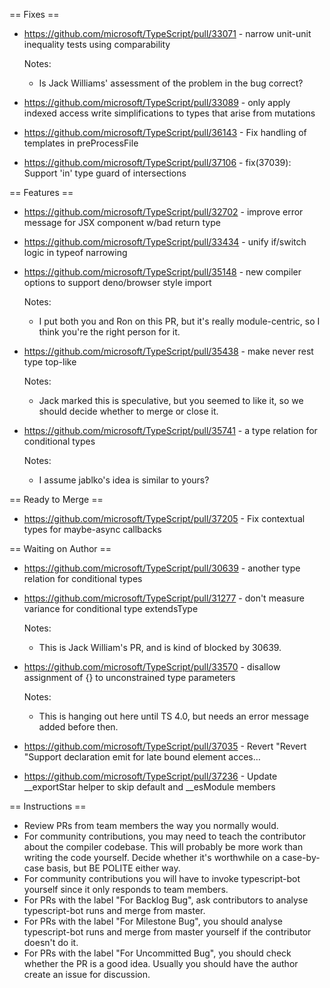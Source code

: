 == Fixes ==

* https://github.com/microsoft/TypeScript/pull/33071 - narrow unit-unit inequality tests using comparability

  Notes:
  - Is Jack Williams' assessment of the problem in the bug correct?
* https://github.com/microsoft/TypeScript/pull/33089 - only apply indexed access write simplifications to types that arise from mutations
* https://github.com/microsoft/TypeScript/pull/36143 - Fix handling of templates in preProcessFile
* https://github.com/microsoft/TypeScript/pull/37106 - fix(37039): Support 'in' type guard of intersections

== Features ==

* https://github.com/microsoft/TypeScript/pull/32702 - improve error message for JSX component w/bad return type
* https://github.com/microsoft/TypeScript/pull/33434 - unify if/switch logic in typeof narrowing
* https://github.com/microsoft/TypeScript/pull/35148 - new compiler options to support deno/browser style import

  Notes:
  - I put both you and Ron on this PR, but it's really module-centric, so I think you're the right person for it.
* https://github.com/microsoft/TypeScript/pull/35438 - make never rest type top-like

  Notes:
  - Jack marked this is speculative, but you seemed to like it, so we should decide whether to merge or close it.
* https://github.com/microsoft/TypeScript/pull/35741 - a type relation for conditional types

  Notes:
  - I assume jablko's idea is similar to yours?

== Ready to Merge ==

* https://github.com/microsoft/TypeScript/pull/37205 - Fix contextual types for maybe-async callbacks

== Waiting on Author ==

* https://github.com/microsoft/TypeScript/pull/30639 - another type relation for conditional types
* https://github.com/microsoft/TypeScript/pull/31277 - don't measure variance for conditional type extendsType

  Notes:
  - This is Jack William's PR, and is kind of blocked by 30639.
* https://github.com/microsoft/TypeScript/pull/33570 - disallow assignment of {} to unconstrained type parameters

  Notes:
  - This is hanging out here until TS 4.0, but needs an error message added before then.
* https://github.com/microsoft/TypeScript/pull/37035 - Revert "Revert "Support declaration emit for late bound element acces…
* https://github.com/microsoft/TypeScript/pull/37236 - Update __exportStar helper to skip default and __esModule members

== Instructions ==

* Review PRs from team members the way you normally would.
* For community contributions, you may need to teach the contributor about the compiler codebase. This will probably be more work than writing the code yourself. Decide whether it's worthwhile on a case-by-case basis, but BE POLITE either way.
* For community contributions you will have to invoke typescript-bot yourself since it only responds to team members.
* For PRs with the label "For Backlog Bug", ask contributors to analyse typescript-bot runs and merge from master.
* For PRs with the label "For Milestone Bug", you should analyse typescript-bot runs and merge from master yourself if the contributor doesn't do it.
* For PRs with the label "For Uncommitted Bug", you should check whether the PR is a good idea. Usually you should have the author create an issue for discussion.

